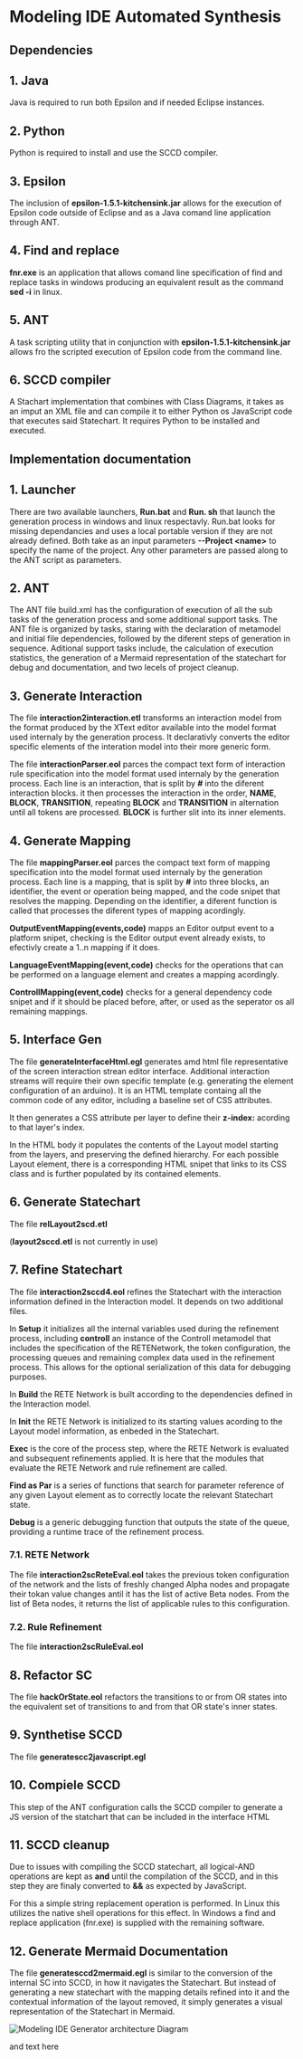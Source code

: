 # Modeling IDE Automated Synthesis

## **Dependencies**

## 1. Java

Java is required to run both Epsilon and if needed Eclipse instances.

## 2. Python

Python is required to install and use the SCCD compiler.

## 3. Epsilon

The inclusion of **epsilon-1.5.1-kitchensink.jar** allows for the execution of Epsilon code outside of Eclipse and as a Java comand line application through ANT.

## 4. Find and replace

**fnr.exe** is an application that allows comand line specification of find and replace tasks in windows producing an equivalent result as the command **sed -i** in linux.

## 5. ANT

A task scripting utility that in conjunction with **epsilon-1.5.1-kitchensink.jar** allows fro the scripted execution of Epsilon code from the command line.

## 6. SCCD compiler

A Stachart implementation that combines with Class Diagrams, it takes as an imput an XML file and can compile it to either Python os JavaScript code that executes said Statechart.
It requires Python to be installed and executed.

## **Implementation documentation**

## 1. Launcher

There are two available launchers, **Run.bat** and **Run. sh** that launch the generation process in windows and linux respectavly.
Run.bat looks for missing dependancies and uses a local portable version if they are not already defined.
Both take as an input parameters **--Project \<name\>** to specify the name of the project. Any other parameters are passed along to the ANT script as parameters. 

## 2. ANT

The ANT file build.xml has the configuration of execution of all the sub tasks of the generation process and some additional support tasks.
The ANT file is organized by tasks, staring with the declaration of metamodel and initial file dependencies, followed by the diferent steps of generation in sequence.
Aditional support tasks include, the calculation of execution statistics, the generation of a Mermaid representation of the statechart for debug and documentation, and two lecels of project cleanup.

## 3. Generate Interaction

The file **interaction2interaction.etl** transforms an interaction model from the format produced by the XText editor available into the model format used internaly by the generation process.
It declarativly converts the editor specific elements of the interation model into their more generic form.

The file **interactionParser.eol** parces the compact text form of interaction rule specification into the model format used internaly by the generation process.
Each line is an interaction, that is split by **#** into the diferent interaction blocks. it then processes the interaction in the order, **NAME**, **BLOCK**, **TRANSITION**, repeating **BLOCK** and **TRANSITION** in alternation until all tokens are processed.
**BLOCK** is further slit into its inner elements.

## 4. Generate Mapping

The file **mappingParser.eol** parces the compact text form of mapping specification into the model format used internaly by the generation process.
Each line is a mapping, that is split by **#** into three blocks, an identifier, the event or operation being mapped, and the code snipet that resolves the mapping.
Depending on the identifier, a diferent function is called that processes the diferent types of mapping acordingly.

**OutputEventMapping(events,code)** mapps an Editor output event to a platform snipet, checking is the Editor output event already exists, to efectivly create a 1..n mapping if it does.

**LanguageEventMapping(event,code)** checks for the operations that can be performed on a language element and creates a mapping acordingly.

**ControllMapping(event,code)** checks for a general dependency code snipet and if it should be placed before, after, or used as the seperator os all remaining mappings.

## 5. Interface Gen

The file **generateInterfaceHtml.egl** generates amd html file representative of the screen interaction strean editor interface.
Additional interaction streams will require their own specific template (e.g. generating the element configuration of an arduino).
It is an HTML template containg all the common code of any editor, including a baseline set of CSS attributes.

It then generates a CSS attribute per layer to define their **z-index:** acording to that layer's index.

In the HTML body it populates the contents of the Layout model starting from the layers, and preserving the defined hierarchy.
For each possible Layout element, there is a corresponding HTML snipet that links to its CSS class and is further populated by its contained elements.

## 6. Generate Statechart

The file **relLayout2scd.etl** 



(**layout2sccd.etl** is not currently in use)

## 7. Refine Statechart

The file **interaction2sccd4.eol** refines the Statechart with the interaction information defined in the Interaction model.
It depends on two additional files.

In **Setup** it initializes all the internal variables used during the refinement process, including **controll** an instance of the Controll metamodel that includes the specification of the RETENetwork, the token configuration, the processing queues and remaining complex data used in the refinement process.
This allows for the optional serialization of this data for debugging purposes.

In **Build** the RETE Network is built according to the dependencies defined in the Interaction model.

In **Init** the RETE Network is initialized to its starting values acording to the Layout model information, as enbeded in the Statechart.

**Exec** is the core of the process step, where the RETE Network is evaluated and subsequent refinements applied.
It is here that the modules that evaluate the RETE Network and rule refinement are called.

**Find as Par** is a series of functions that search for parameter reference of any given Layout element as to correctly locate the relevant Statechart state.

**Debug** is a generic debugging function that outputs the state of the queue, providing a runtime trace of the refinement process.

### 7.1. RETE Network

The file **interaction2scReteEval.eol** takes the previous token configuration of the network and the lists of freshly changed Alpha nodes and propagate their tokan value changes antil it has the list of active Beta nodes.
From the list of Beta nodes, it returns the list of applicable rules to this configuration.

### 7.2. Rule Refinement

The file **interaction2scRuleEval.eol**

## 8. Refactor SC

The file **hackOrState.eol** refactors the transitions to or from OR states into the equivalent set of transitions to and from that OR state's inner states.

## 9. Synthetise SCCD

The file **generatescc2javascript.egl**

## 10. Compiele SCCD

This step of the ANT configuration calls the SCCD compiler to generate a JS version of the statchart that can be included in the interface HTML

## 11. SCCD cleanup

Due to issues with compiling the SCCD statechart, all logical-AND operations are kept as **and** until the compilation of the SCCD, and in this step they are finaly converted to **&&** as expected by JavaScript.

For this a simple string replacement operation is performed. In Linux this utilizes the native shell operations for this effect. In Windows a find and replace application (fnr.exe) is supplied with the remaining software.


## 12. Generate Mermaid Documentation

The file **generatesccd2mermaid.egl** is similar to the conversion of the internal SC into SCCD, in how it navigates the Statechart.
But instead of generating a new statechart with the mapping details refined into it and the contextual information of the layout removed, it simply generates a visual representation of the Statechart in Mermaid.


![Modeling IDE Generator architecture Diagram](MIDEGArchitecture.drawio.png)

and text here 
